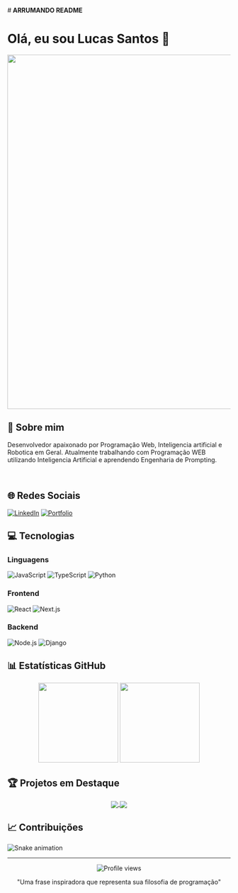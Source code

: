 #<strong> ARRUMANDO README </strong>

# Olá, eu sou Lucas Santos 👋

<div align="center">
  <img src="https://seu-banner-personalizado.jpg" width="800px">
</div>

## 💫 Sobre mim
Desenvolvedor apaixonado por Programação Web, Inteligencia artificial e Robotica em Geral. Atualmente trabalhando com Programação WEB utilizando Inteligencia Artificial e aprendendo Engenharia de Prompting.

<br>

## 🌐 Redes Sociais
[![LinkedIn](https://img.shields.io/badge/LinkedIn-0077B5?style=for-the-badge&logo=linkedin&logoColor=white)](https://linkedin.com/in/lucas-santos-8934b6231)
[![Portfolio](https://img.shields.io/badge/Portfolio-FF5722?style=for-the-badge&logo=todoist&logoColor=white)](https://seu-site.com)

## 💻 Tecnologias

### Linguagens
![JavaScript](https://img.shields.io/badge/JavaScript-F7DF1E?style=for-the-badge&logo=javascript&logoColor=black)
![TypeScript](https://img.shields.io/badge/TypeScript-007ACC?style=for-the-badge&logo=typescript&logoColor=white)
![Python](https://img.shields.io/badge/Python-3776AB?style=for-the-badge&logo=python&logoColor=white)

### Frontend
![React](https://img.shields.io/badge/React-20232A?style=for-the-badge&logo=react&logoColor=61DAFB)
![Next.js](https://img.shields.io/badge/Next.js-000000?style=for-the-badge&logo=next.js&logoColor=white)

### Backend
![Node.js](https://img.shields.io/badge/Node.js-339933?style=for-the-badge&logo=node.js&logoColor=white)
![Django](https://img.shields.io/badge/Django-092E20?style=for-the-badge&logo=django&logoColor=white)

## 📊 Estatísticas GitHub

<div align="center">
  <img height="180em" src="https://github-readme-stats.vercel.app/api?username=seu-usuario&show_icons=true&theme=dracula&include_all_commits=true&count_private=true"/>
  <img height="180em" src="https://github-readme-stats.vercel.app/api/top-langs/?username=seu-usuario&layout=compact&langs_count=7&theme=dracula"/>
</div>

## 🏆 Projetos em Destaque

<div align="center">
  <a href="https://github.com/seu-usuario/projeto1">
    <img align="center" src="https://github-readme-stats.vercel.app/api/pin/?username=seu-usuario&repo=projeto1&theme=dracula" />
  </a>
  <a href="https://github.com/seu-usuario/projeto2">
    <img align="center" src="https://github-readme-stats.vercel.app/api/pin/?username=seu-usuario&repo=projeto2&theme=dracula" />
  </a>
</div>

## 📈 Contribuições

![Snake animation](https://github.com/seu-usuario/seu-usuario/blob/output/github-contribution-grid-snake.svg)

---

<div align="center">
  <img src="https://komarev.com/ghpvc/?username=seu-usuario&color=green" alt="Profile views" />
  <p>"Uma frase inspiradora que representa sua filosofia de programação"</p>
</div>
